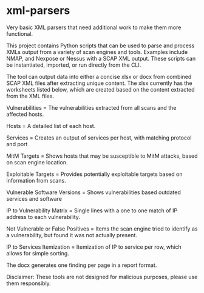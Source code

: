 # xml-parsers
Very basic XML parsers that need additional work to make them more functional.

This project contains Python scripts that can be used to parse and process XMLs output from a variety of scan engines and tools. Examples include NMAP, and Nexpose or Nessus with a SCAP XML output. These scripts can be instantiated, imported, or run directly from the CLI.

The tool can output data into either a concise xlsx or docx from combined SCAP XML files after extracting unique content. The xlsx currently has the worksheets listed below, which are created based on the content extracted from the XML files.

Vulnerabilities = The vulnerabilities extracted from all scans and the affected hosts.

Hosts = A detailed list of each host.

Services = Creates an output of services per host, with matching protocol and port

MitM Targets = Shows hosts that may be susceptible to MitM attacks, based on scan engine location.

Exploitable Targets = Provides potentially exploitable targets based on information from scans.

Vulnerable Software Versions = Shows vulnerabilities based outdated services and software

IP to Vulnerability Matrix = Single lines with a one to one match of IP address to each vulnerability.

Not Vulnerable or False Positives = Items the scan engine tried to identify as a vulnerability, but found it was not actually present.

IP to Services Itemization = Itemization of IP to service per row, which allows for simple sorting.

The docx generates one finding per page in a report format.

Disclaimer: These tools are not designed for malicious purposes, please use them responsibly. 

